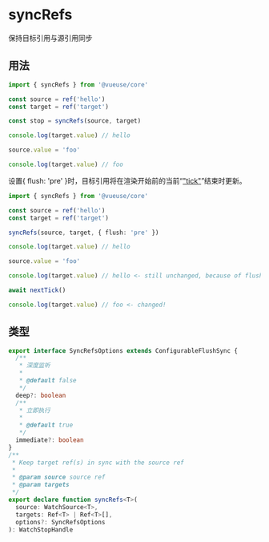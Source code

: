 # syncRefs

保持目标引用与源引用同步

## 用法

```ts
import { syncRefs } from '@vueuse/core'

const source = ref('hello')
const target = ref('target')

const stop = syncRefs(source, target)

console.log(target.value) // hello

source.value = 'foo'

console.log(target.value) // foo
```


设置{ flush: 'pre' }时，目标引用将在渲染开始前的当前“["tick"](https://vuejs.org/guide/essentials/watchers.html#callback-flush-timing)”结束时更新。

```ts
import { syncRefs } from '@vueuse/core'

const source = ref('hello')
const target = ref('target')

syncRefs(source, target, { flush: 'pre' })

console.log(target.value) // hello

source.value = 'foo'

console.log(target.value) // hello <- still unchanged, because of flush 'pre'

await nextTick()

console.log(target.value) // foo <- changed!
```


## 类型

```ts
export interface SyncRefsOptions extends ConfigurableFlushSync {
  /**
   * 深度监听
   *
   * @default false
   */
  deep?: boolean
  /**
   * 立即执行
   *
   * @default true
   */
  immediate?: boolean
}
/**
 * Keep target ref(s) in sync with the source ref
 *
 * @param source source ref
 * @param targets
 */
export declare function syncRefs<T>(
  source: WatchSource<T>,
  targets: Ref<T> | Ref<T>[],
  options?: SyncRefsOptions
): WatchStopHandle
```
